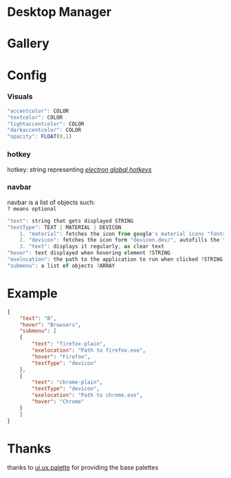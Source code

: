 # Desktop Manager

# Gallery

# Config
### Visuals
```js
"accentcolor": COLOR
"textcolor": COLOR
"lightaccentcolor": COLOR
"darkaccentcolor": COLOR
"opacity": FLOAT(0,1)
```
### hotkey
hotkey: string representing *[electron global hotkeys](https://www.electronjs.org/docs/latest/api/accelerator)*

### navbar
navbar is a list of objects such:\
`? means optional`
```js
"text": string that gets displayed STRING
"textType": TEXT | MATERIAL | DEVICON
    1. "material": fetches the icon from google's material icons "fonts.google.com/icons"
    2. "devicon": fetches the icon form "devicon.dev/", autofills the "devicon-" part
    3. "text": displays it regularly, as clear text
"hover": text displayed when hovering element ?STRING
"exelocation": the path to the application to run when clicked ?STRING
"submenu": a list of objects ?ARRAY
```

# Example
```json
{
    "text": "B",
    "hover": "Browsers",
    "submenu": [
    {
        "text": "firefox-plain",
        "exelocation": "Path to firefox.exe",
        "hover": "Firefox",
        "textType": "devicon"
    },
    {
        "text": "chrome-plain",
        "textType": "devicon",
        "exelocation": "Path to chrome.exe",
        "hover": "Chrome"
    }
    ]
}
```
# Thanks
thanks to [ui.ux.palette](https://www.instagram.com/ui.ux.palette/) for providing the base palettes